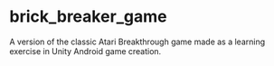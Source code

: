 # brick_breaker_game
A version of the classic Atari Breakthrough game made as a learning exercise in Unity Android game creation.
